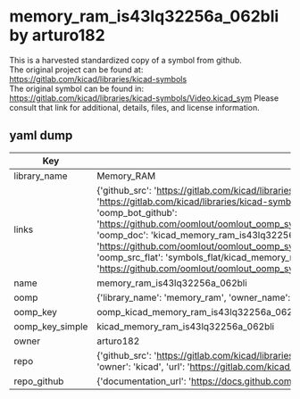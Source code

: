 # memory_ram_is43lq32256a_062bli by arturo182  
This is a harvested standardized copy of a symbol from github.  
The original project can be found at:  
https://gitlab.com/kicad/libraries/kicad-symbols  
The original symbol can be found in:
https://gitlab.com/kicad/libraries/kicad-symbols/Video.kicad_sym
Please consult that link for additional, details, files, and license information.  
## yaml dump  
| Key | Value |  
| --- | --- |  
| library_name | Memory_RAM |  
| links | {'github_src': 'https://gitlab.com/kicad/libraries/kicad-symbols/Video.kicad_sym', 'github_src_repo': 'https://gitlab.com/kicad/libraries/kicad-symbols', 'oomp_bot': 'kicad_memory_ram_is43lq32256a_062bli/working', 'oomp_bot_github': 'https://github.com/oomlout/oomlout_oomp_symbol_bot/tree/main/kicad_memory_ram_is43lq32256a_062bli/working', 'oomp_doc': 'kicad_memory_ram_is43lq32256a_062bli/working', 'oomp_doc_github': 'https://github.com/oomlout/oomlout_oomp_symbol_doc/tree/main/kicad_memory_ram_is43lq32256a_062bli/working', 'oomp_src_flat': 'symbols_flat/kicad_memory_ram_is43lq32256a_062bli/working', 'oomp_src_flat_github': 'https://github.com/oomlout/oomlout_oomp_symbol_src/tree/main/kicad_memory_ram_is43lq32256a_062bli/working'} |  
| name | memory_ram_is43lq32256a_062bli |  
| oomp | {'library_name': 'memory_ram', 'owner_name': 'kicad', 'symbol_name': 'memory_ram_is43lq32256a_062bli'} |  
| oomp_key | oomp_kicad_memory_ram_is43lq32256a_062bli |  
| oomp_key_simple | kicad_memory_ram_is43lq32256a_062bli |  
| owner | arturo182 |  
| repo | {'github_src': 'https://gitlab.com/kicad/libraries/kicad-symbols/Video.kicad_sym', 'name': 'libraries/kicad-symbols', 'owner': 'kicad', 'url': 'https://gitlab.com/kicad/libraries/kicad-symbols'} |  
| repo_github | {'documentation_url': 'https://docs.github.com/rest/repos/repos#get-a-repository', 'message': 'Not Found'} |  

